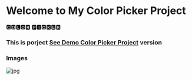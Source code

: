 # Welcome to My Color Picker Project

🅲🅾🅻🅾🆁 🅿🅸🅲🅺🅴🆁

<h3> This is porject <a href="https://color-picker-beknur.netlify.app/">See Demo Color Picker Project</a> version </h3>

### Images
![jpg](https://github.com/beknurmaxalbayev/Color-Picker/blob/main/project%20jpg.png?raw=true)
